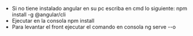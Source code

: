 * Si no tiene instalado angular en su pc escriba en cmd lo siguiente: npm install -g @angular/cli
* Ejecutar en la consola npm install
* Para levantar el front ejecutar el comando en consola ng serve --o
